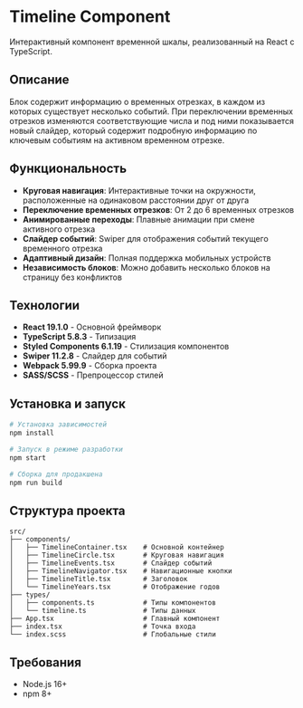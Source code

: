 # Timeline Component

Интерактивный компонент временной шкалы, реализованный на React с TypeScript.

## Описание

Блок содержит информацию о временных отрезках, в каждом из которых существует несколько событий. При переключении временных отрезков изменяются соответствующие числа и под ними показывается новый слайдер, который содержит подробную информацию по ключевым событиям на активном временном отрезке.

## Функциональность

- **Круговая навигация**: Интерактивные точки на окружности, расположенные на одинаковом расстоянии друг от друга
- **Переключение временных отрезков**: От 2 до 6 временных отрезков
- **Анимированные переходы**: Плавные анимации при смене активного отрезка
- **Слайдер событий**: Swiper для отображения событий текущего временного отрезка
- **Адаптивный дизайн**: Полная поддержка мобильных устройств
- **Независимость блоков**: Можно добавить несколько блоков на страницу без конфликтов

## Технологии

- **React 19.1.0** - Основной фреймворк
- **TypeScript 5.8.3** - Типизация
- **Styled Components 6.1.19** - Стилизация компонентов
- **Swiper 11.2.8** - Слайдер для событий
- **Webpack 5.99.9** - Сборка проекта
- **SASS/SCSS** - Препроцессор стилей

## Установка и запуск

```bash
# Установка зависимостей
npm install

# Запуск в режиме разработки
npm start

# Сборка для продакшена
npm run build
```

## Структура проекта

```
src/
├── components/
│   ├── TimelineContainer.tsx    # Основной контейнер
│   ├── TimelineCircle.tsx       # Круговая навигация
│   ├── TimelineEvents.tsx       # Слайдер событий
│   ├── TimelineNavigator.tsx    # Навигационные кнопки
│   ├── TimelineTitle.tsx        # Заголовок
│   └── TimelineYears.tsx        # Отображение годов
├── types/
│   ├── components.ts            # Типы компонентов
│   └── timeline.ts              # Типы данных
├── App.tsx                      # Главный компонент
├── index.tsx                    # Точка входа
└── index.scss                   # Глобальные стили
```

## Требования

- Node.js 16+
- npm 8+
